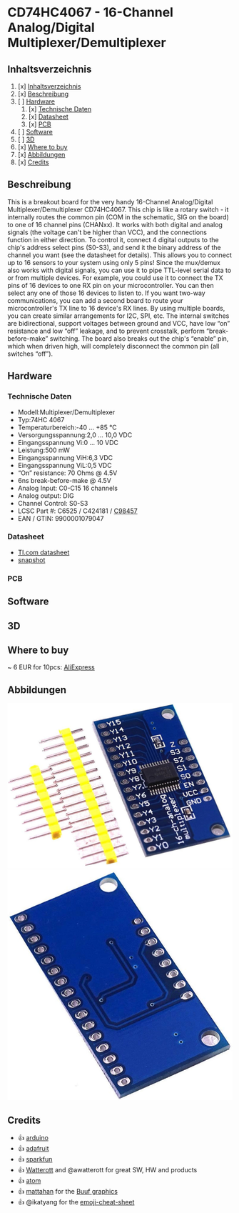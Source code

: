 # CD74HC4067 - 16-Channel Analog/Digital Multiplexer/Demultiplexer

## Inhaltsverzeichnis
1. [x] [Inhaltsverzeichnis](#Inhaltsverzeichnis)
1. [x] [Beschreibung](#Beschreibung)
1. [ ] [Hardware](#Hardware)
   1. [x] [Technische Daten](#technische-daten)
   1. [x] [Datasheet](#datasheet)
   1. [x] [PCB](#PCB)
1. [ ] [Software](#Software)
1. [ ] [3D](#3D)
1. [x] [Where to buy](#Where-to-buy)
1. [x] [Abbildungen](#Abbildungen)
1. [x] [Credits](#Credits)

## Beschreibung
This is a breakout board for the very handy 16-Channel Analog/Digital Multiplexer/Demultiplexer CD74HC4067. This chip is like a rotary switch - it internally routes the common pin (COM in the schematic, SIG on the board) to one of 16 channel pins (CHANxx). It works with both digital and analog signals (the voltage can't be higher than VCC), and the connections function in either direction. To control it, connect 4 digital outputs to the chip's address select pins (S0-S3), and send it the binary address of the channel you want (see the datasheet for details). This allows you to connect up to 16 sensors to your system using only 5 pins!
Since the mux/demux also works with digital signals, you can use it to pipe TTL-level serial data to or from multiple devices. For example, you could use it to connect the TX pins of 16 devices to one RX pin on your microcontroller. You can then select any one of those 16 devices to listen to. If you want two-way communications, you can add a second board to route your microcontroller's TX line to 16 device's RX lines. By using multiple boards, you can create similar arrangements for I2C, SPI, etc.
The internal switches are bidirectional, support voltages between ground and VCC, have low “on” resistance and low “off” leakage, and to prevent crosstalk, perform “break-before-make” switching. The board also breaks out the chip's “enable” pin, which when driven high, will completely disconnect the common pin (all switches “off”).
 


## Hardware
### Technische Daten
* Modell:Multiplexer/Demultiplexer
* Typ:74HC 4067
* Temperaturbereich:-40 ... +85 °C
* Versorgungsspannung:2,0 ... 10,0 VDC
* Eingangsspannung Vi:0 ... 10 VDC
* Leistung:500 mW
* Eingangsspannung ViH:6,3 VDC
* Eingangsspannung ViL:0,5 VDC
* “On” resistance: 70 Ohms @ 4.5V
* 6ns break-before-make @ 4.5V
* Analog Input: C0-C15 16 channels
* Analog output: DIG
* Channel Control: S0-S3
* LCSC Part #: C6525 / C424181 / [C98457](https://lcsc.com/product-detail/Analog-Switches_TI_CD74HC4067SM96_CD74HC4067SM96_C98457.html/?href=jlc-SMT)
* EAN / GTIN: 9900001079047

### Datasheet
* [TI.com datasheet](https://www.ti.com/lit/ds/symlink/cd74hc4067.pdf)
* [snapshot](https://github.com/MarphXL/De-Multiplexer/blob/master/datasheet/cd74hc4067.pdf)
### PCB
## Software
## 3D

## Where to buy
~ 6 EUR for 10pcs: [AliExpress](https://www.aliexpress.com/item/32821800330.html)

## Abbildungen
![HP4067](https://raw.githubusercontent.com/MarphXL/De-Multiplexer/master/images/HP4067_front.jpg)
![HP4067](https://raw.githubusercontent.com/MarphXL/De-Multiplexer/master/images/HP4067_back.jpg)

## Credits
* :+1: [arduino](https://github.com/arduino)
* :+1: [adafruit](https://github.com/adafruit)
* :+1: [sparkfun](https://github.com/sparkfun)
* :+1: [Watterott](https://github.com/watterott) and @awatterott for great SW, HW and products
* :+1: [atom](https://github.com/atom)
* :+1: [mattahan](https://www.deviantart.com/mattahan) for the [Buuf graphics](https://www.deviantart.com/mattahan/art/Buuf-37966044)
* :+1: @ikatyang for the [emoji-cheat-sheet](https://github.com/ikatyang/emoji-cheat-sheet/blob/master/README.md)
